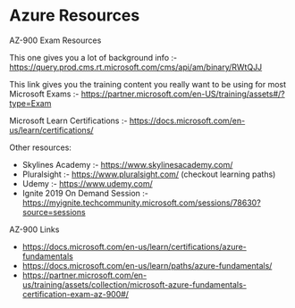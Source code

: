 # Azure Resources
AZ-900 Exam Resources

This one gives you a lot of background info :- 
https://query.prod.cms.rt.microsoft.com/cms/api/am/binary/RWtQJJ


This link gives you the training content you really want to be using for most
Microsoft Exams :-
https://partner.microsoft.com/en-US/training/assets#/?type=Exam

Microsoft Learn Certifications :-
https://docs.microsoft.com/en-us/learn/certifications/

Other resources:

* Skylines Academy :- https://www.skylinesacademy.com/
* Pluralsight :- https://www.pluralsight.com/ (checkout learning paths)
* Udemy :- https://www.udemy.com/
* Ignite 2019 On Demand Session :- https://myignite.techcommunity.microsoft.com/sessions/78630?source=sessions

AZ-900 Links
* https://docs.microsoft.com/en-us/learn/certifications/azure-fundamentals
* https://docs.microsoft.com/en-us/learn/paths/azure-fundamentals/
* https://partner.microsoft.com/en-us/training/assets/collection/microsoft-azure-fundamentals-certification-exam-az-900#/
